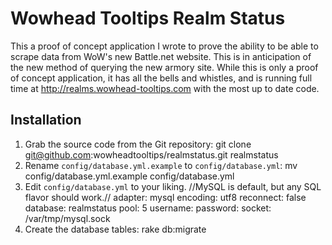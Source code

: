 # Wowhead Tooltips Realm Status
This a proof of concept application I wrote to prove the ability to be able to scrape data from WoW's new Battle.net website.  This is in anticipation of the new method of querying the new armory site.  While this is only a proof of concept application, it has all the bells and whistles, and is running full time at <http://realms.wowhead-tooltips.com> with the most up to date code.

## Installation

1. Grab the source code from the Git repository:
	git clone git@github.com:wowheadtooltips/realmstatus.git realmstatus
2. Rename `config/database.yml.example` to `config/database.yml`:
	mv config/database.yml.example config/database.yml
3. Edit `config/database.yml` to your liking. //MySQL is default, but any SQL flavor should work.//
	adapter: mysql
	encoding: utf8
	reconnect: false
	database: realmstatus
	pool: 5
	username: <username>
	password: <password>
	socket: /var/tmp/mysql.sock
4. Create the database tables:
	rake db:migrate


